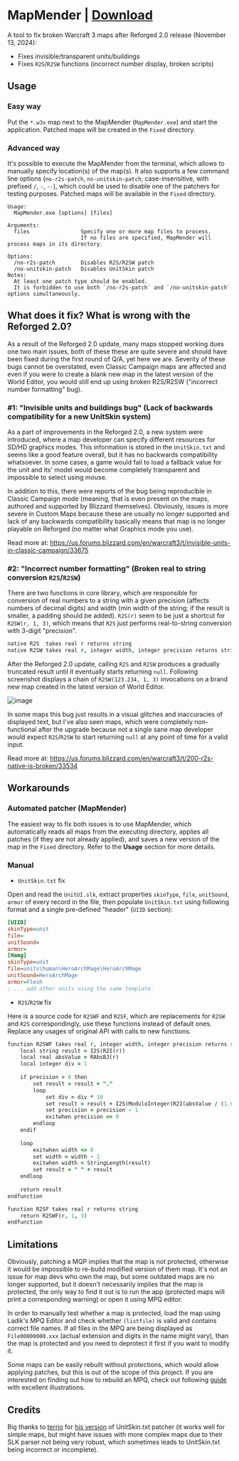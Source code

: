 # MapMender | [Download](https://github.com/4nonym0us/MapMender/releases/latest/download/MapMender.exe)
A tool to fix broken Warcraft 3 maps after Reforged 2.0 release (November 13, 2024):
- Fixes invisible/transparent units/buildings
- Fixes `R2S`/`R2SW` functions (incorrect number display, broken scripts)



## Usage

### Easy way
Put the `*.w3x` map next to the MapMender (`MapMender.exe`) and start the application. Patched maps will be created in the `Fixed` directory.

### Advanced way
It's possible to execute the MapMender from the terminal, which allows to manually specify location(s) of the map(s). It also supports a few command line options (`no-r2s-patch`, `no-unitskin-patch`; case-insensitive, with prefixed `/`, `-`, `--`), which could be used to disable one of the patchers for testing purposes. Patched maps will be available in the `Fixed` directory.
```
Usage:
  MapMender.exe [options] [files]

Arguments:
  files                Specify one or more map files to process.
                       If no files are specified, MapMender will process maps in its directory.

Options:
  /no-r2s-patch        Disables R2S/R2SW patch
  /no-unitskin-patch   Disables UnitSkin patch
Notes:
  At least one patch type should be enabled.
  It is forbidden to use both `/no-r2s-patch` and `/no-unitskin-patch` options simultaneously.
```

## What does it fix? What is wrong with the Reforged 2.0?

As a result of the Reforged 2.0 update, many maps stopped working dues one two main issues, both of these these are quite severe and should have been fixed during the first round of Q/A, yet here we are. Severity of these bugs cannot be overstated, even Classic Campaign maps are affected and even if you were to create a blank new map in the latest version of the World Editor, you would still end up using broken R2S/R2SW ("incorrect number formatting" bug).

### #1: "Invisible units and buildings bug" (Lack of backwards compatibility for a new UnitSkin system)

As a part of improvements in the Reforged 2.0, a new system were introduced, where a map developer can specify different resources for SD/HD graphics modes. This information is stored in the `UnitSkin.txt` and seems like a good feature overall, but it has no backwards compatibility whatsoever. In some cases, a game would fail to load a fallback value for the unit and its' model would become completely transparent and impossible to select using mouse.

In addition to this, there were reports of the bug being reproducible in Classic Campaign mode (meaning, that is even present on the maps, authored and supported by Blizzard themselves). Obviously, issues is more severe in Custom Maps because these are usually no longer supported and lack of any backwards compatibility basically means that map is no longer playable on Reforged (no matter what Graphics mode you use).

Read more at: https://us.forums.blizzard.com/en/warcraft3/t/invisible-units-in-classic-campaign/33675

### #2: "Incorrect number formatting" (Broken real to string conversion `R2S`/`R2SW`)

There are two functions in core library, which are responsible for conversion of real numbers to a string with a given precision (affects numbers of decimal digits) and width (min width of the string; if the result is smaller, a padding should be added). `R2S(r)` seem to be just a shortcut for `R2SW(r, 1, 3)`, which means that `R2S` just performs real-to-string conversion with 3-digit "precision".
```j
native R2S  takes real r returns string
native R2SW takes real r, integer width, integer precision returns string
```
After the Reforged 2.0 update, calling `R2S` and `R2SW` produces a gradually truncated result until it eventually starts returning `null`. Following screenshot displays a chain of `R2SW(123.234, 1, 3)` invocations on a brand new map created in the latest version of World Editor.

![image](https://github.com/user-attachments/assets/895d8769-914b-4e09-95f1-25628ffeadd9)

In some maps this bug just results in a visual glitches and inaccuracies of displayed text, but I've also seen maps, which were completely non-functional after the upgrade because not a single sane map developer would expect `R2S`/`R2SW` to start returning `null` at any point of time for a valid input.

Read more at: https://us.forums.blizzard.com/en/warcraft3/t/200-r2s-native-is-broken/33534

## Workarounds

### Automated patcher (MapMender)

The easiest way to fix both issues is to use MapMender, which automatically reads all maps from the executing directory, applies all patches (if they are not already applied), and saves a new version of the map in the `Fixed` directory. Refer to the **Usage** section for more details.

### Manual

* `UnitSkin.txt` fix

Open and read the `UnitUI.slk`, extract properties `skinType`, `file`, `unitSound`, `armor` of every record in the file, then populate `UnitSkin.txt` using following format and a single pre-defined "header" (`UIID` section):
```ini
[UIID]
skinType=unit
file=
unitSound=
armor=
[Hamg]
skinType=unit
file=units\human\HeroArchMage\HeroArchMage
unitSound=HeroArchMage
armor=Flesh
; ... add other units using the same template.
```

* `R2S`/`R2SW` fix

Here is a source code for `R2SWF` and `R2SF`, which are replacements for `R2SW` and `R2S` correspondingly, use these functions instead of default ones. Replace any usages of original API with calls to new functions.
```j
function R2SWF takes real r, integer width, integer precision returns string
    local string result = I2S(R2I(r))
    local real absValue = RAbsBJ(r)
    local integer div = 1
    
    if precision > 0 then
        set result = result + "."
        loop
            set div = div * 10
            set result = result + I2S(ModuloInteger(R2I(absValue / (1.0 / I2R(div))), 10))
            set precision = precision - 1
            exitwhen precision == 0
        endloop
    endif
    
    loop
        exitwhen width <= 0
        set width = width - 1
        exitwhen width < StringLength(result)
        set result = " " + result
    endloop
    
    return result
endfunction

function R2SF takes real r returns string
    return R2SWF(r, 1, 3)
endfunction
```

## Limitations

Obviously, patching a MQP implies that the map is not protected, otherwise it would be impossible to re-build modified version of them map. It's not an issue for map devs who own the map, but some outdated maps are no longer supported, but it doesn't necessarily implies that the map is protected, the only way to find it out is to run the app (protected maps will print a corresponding warning) or open it using MPQ editor.

In order to manually test whether a map is protected, load the map using Ladik's MPQ Editor and check whether `(listfile)` is valid and contains correct file names. If all files in the MPQ are being displayed as `File00000000.xxx` (actual extension and digits in the name might vary), than the map is protected and you need to deprotect it first if you want to modify it.

Some maps can be easily rebuilt without protections, which would allow applying patches, but this is out of the scope of this project. If you are interested on finding out how to rebuild an MPQ, check out following [guide](https://forum.wc3edit.net/viewtopic.php?t=34876) with excellent illustrations.

## Credits

Big thanks to [terrio](https://www.hiveworkshop.com/members/terrio.241355/) for [his version](https://www.hiveworkshop.com/threads/populate-unitskin-txt-missing-models-ingame-after-patch-2-0-fix.356611/) of UnitSkin.txt patcher (it works well for simple maps, but might have issues with more complex maps due to their SLK parser not being very robust, which sometimes leads to UnitSkin.txt being incorrect or incomplete).
